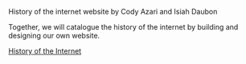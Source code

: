 History of the internet website by Cody Azari and Isiah Daubon

Together, we will catalogue the history of the internet by building and designing our own website.

[History of the Internet](myinternethistory.eastus.azurecontainer.io)